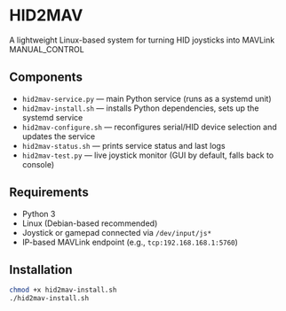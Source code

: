 # HID2MAV

A lightweight Linux-based system for turning HID joysticks into MAVLink MANUAL_CONTROL

## Components

-  `hid2mav-service.py` — main Python service (runs as a systemd unit)
-  `hid2mav-install.sh` — installs Python dependencies, sets up the systemd service
-  `hid2mav-configure.sh` — reconfigures serial/HID device selection and updates the service
-  `hid2mav-status.sh` — prints service status and last logs
-  `hid2mav-test.py` — live joystick monitor (GUI by default, falls back to console)

## Requirements

-  Python 3
-  Linux (Debian-based recommended)
-  Joystick or gamepad connected via `/dev/input/js*`
-  IP-based MAVLink endpoint (e.g., `tcp:192.168.168.1:5760`)

## Installation

```bash
chmod +x hid2mav-install.sh
./hid2mav-install.sh
```
